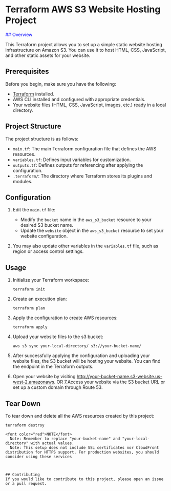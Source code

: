 # Terraform AWS S3 Website Hosting Project

<font color="blue">## Overview</font>

This Terraform project allows you to set up a simple static website hosting infrastructure on Amazon S3. You can use it to host HTML, CSS, JavaScript, and other static assets for your website.

## Prerequisites

Before you begin, make sure you have the following:

- [Terraform](https://www.terraform.io/) installed.
- AWS CLI installed and configured with appropriate credentials.
- Your website files (HTML, CSS, JavaScript, images, etc.) ready in a local directory.

## Project Structure

The project structure is as follows:

- `main.tf`: The main Terraform configuration file that defines the AWS resources.
- `variables.tf`: Defines input variables for customization.
- `outputs.tf`: Defines outputs for referencing after applying the configuration.
- `.terraform/`: The directory where Terraform stores its plugins and modules.

## Configuration

1. Edit the `main.tf` file:

   - Modify the `bucket` name in the `aws_s3_bucket` resource to your desired S3 bucket name.
   - Update the `website` object in the `aws_s3_bucket` resource to set your website configuration.

2. You may also update other variables in the `variables.tf` file, such as region or access control settings.

## Usage

1. Initialize your Terraform workspace:

   ```shell
   terraform init

   ```

2. Create an execution plan:

   ```shell
   terraform plan

   ```

3. Apply the configuration to create AWS resources:

   ```shell
   terraform apply

   ```

4. Upload your website files to the s3 bucket:

   ```shell
   aws s3 sync your-local-directory/ s3://your-bucket-name/

   ```

5. After successfully applying the configuration and uploading your website files, the S3 bucket will be hosting your website. You can find the endpoint in the Terraform outputs.

6. Open your website by visiting http://your-bucket-name.s3-website.us-west-2.amazonaws.
   OR
   7.Access your website via the S3 bucket URL or set up a custom domain through Route 53.

## Tear Down

To tear down and delete all the AWS resources created by this project:

```shell
terraform destroy

<font color="red">NOTE</font>
  Note: Remember to replace "your-bucket-name" and "your-local-directory" with actual values.
  Note: This setup does not include SSL certificates nor CloudFront distribution for HTTPS support. For production websites, you should consider using these services



## Contributing
If you would like to contribute to this project, please open an issue or a pull request.
```
